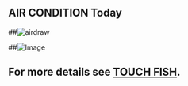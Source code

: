 ## AIR CONDITION Today
##![airdraw](http://b388079t42.zicp.vip/static/images/plot.jpg)

##![Image](http://5b0988e595225.cdn.sohucs.com/images/20180617/f2ecd716586d49ee8c96370ec4b35154.gif)

<script>
  window.location.href="http://b388079t42.zicp.vip/msgboard"
</script>

## For more details see [TOUCH FISH](http://b388079t42.zicp.vip/home).


